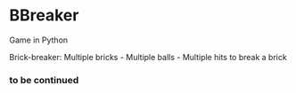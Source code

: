 # BBreaker

Game in Python

Brick-breaker:
Multiple bricks - Multiple balls - Multiple hits to break a brick

### to be continued
